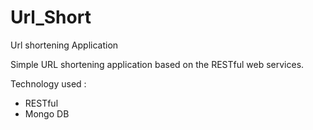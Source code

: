# Url_Short
Url shortening Application 

Simple URL shortening application based on the RESTful web services.

Technology used : 
<ul>
  <li>RESTful </li>
  <li> Mongo DB </li>
</ul>

